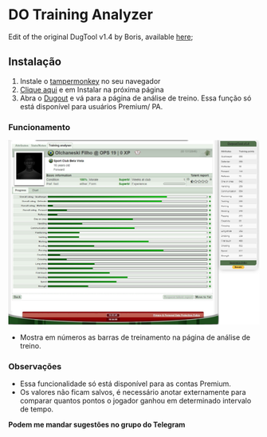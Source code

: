 # DO Training Analyzer

Edit of the original DugTool v1.4 by Boris, available [here](https://greasyfork.org/en/scripts/371813-dugouttool);

## Instalação 

1. Instale o [tampermonkey](https://www.tampermonkey.net/) no seu navegador
2. [Clique aqui](https://github.com/gabriel-brunetti/dugout-training-analyzer/raw/main/teste.js) e em Instalar na próxima página
3. Abra o [Dugout](https://dugout-online.com/) e vá para a página de análise de treino. Essa função só está disponível para usuários Premium/ PA.

### Funcionamento

![image](https://github.com/gabriel-brunetti/dugout-training-analyzer/blob/main/doprint.jpeg?raw=true)

- Mostra em números as barras de treinamento na página de análise de treino.

### Observações
- Essa funcionalidade só está disponível para as contas Premium.
- Os valores não ficam salvos, é necessário anotar externamente para comparar quantos pontos o jogador ganhou em determinado intervalo de tempo.

**Podem me mandar sugestões no grupo do Telegram** 


